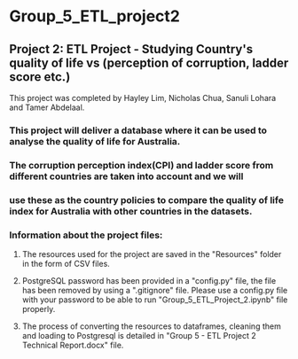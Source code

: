 # Group_5_ETL_project2

## Project 2: ETL Project - Studying Country's quality of life vs (perception of corruption, ladder score etc.)

This project was completed by Hayley Lim, Nicholas Chua, Sanuli Lohara and Tamer Abdelaal.

### This project will deliver a database where it can be used to analyse the quality of life for Australia.
### The corruption perception index(CPI) and ladder score from different countries are taken into account and we will 
### use these as the country policies to compare the quality of life index for Australia with other countries in the datasets.

### Information about the project files:

1. The resources used for the project are saved in the "Resources" folder in the form of CSV files.

2. PostgreSQL password has been provided in a "config.py" file, the file has been removed by using a ".gitignore" file. Please use a config.py file with your password to be able to run  "Group_5_ETL_Project_2.ipynb" file properly.

3. The process of converting the resources to dataframes, cleaning them and loading to Postgresql is detailed in "Group 5 - ETL Project 2 Technical Report.docx" file.
